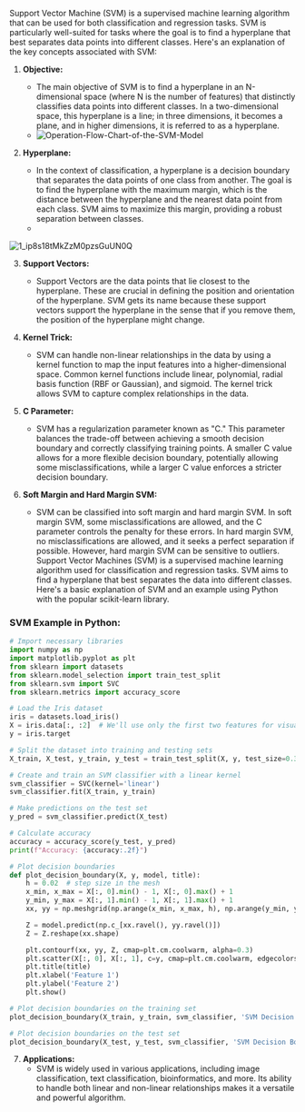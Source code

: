 Support Vector Machine (SVM) is a supervised machine learning algorithm that can be used for both classification and regression tasks. SVM is particularly well-suited for tasks where the goal is to find a hyperplane that best separates data points into different classes. Here's an explanation of the key concepts associated with SVM:

1. **Objective:**
   - The main objective of SVM is to find a hyperplane in an N-dimensional space (where N is the number of features) that distinctly classifies data points into different classes. In a two-dimensional space, this hyperplane is a line; in three dimensions, it becomes a plane, and in higher dimensions, it is referred to as a hyperplane.
   - ![Operation-Flow-Chart-of-the-SVM-Model](https://github.com/Rutuja-Salunke/Breast-cancer-prediction-using-SVM/assets/102023809/1fe83173-d319-4e7d-88e3-b31679035a32)



2. **Hyperplane:**
   - In the context of classification, a hyperplane is a decision boundary that separates the data points of one class from another. The goal is to find the hyperplane with the maximum margin, which is the distance between the hyperplane and the nearest data point from each class. SVM aims to maximize this margin, providing a robust separation between classes.
   - 
![1_ip8s18tMkZzM0pzsGuUN0Q](https://github.com/Rutuja-Salunke/Breast-cancer-prediction-using-SVM/assets/102023809/4b582b07-e410-46f7-b564-191c90fb62b1)

3. **Support Vectors:**
   - Support Vectors are the data points that lie closest to the hyperplane. These are crucial in defining the position and orientation of the hyperplane. SVM gets its name because these support vectors support the hyperplane in the sense that if you remove them, the position of the hyperplane might change.

4. **Kernel Trick:**
   - SVM can handle non-linear relationships in the data by using a kernel function to map the input features into a higher-dimensional space. Common kernel functions include linear, polynomial, radial basis function (RBF or Gaussian), and sigmoid. The kernel trick allows SVM to capture complex relationships in the data.

5. **C Parameter:**
   - SVM has a regularization parameter known as "C." This parameter balances the trade-off between achieving a smooth decision boundary and correctly classifying training points. A smaller C value allows for a more flexible decision boundary, potentially allowing some misclassifications, while a larger C value enforces a stricter decision boundary.

6. **Soft Margin and Hard Margin SVM:**
   - SVM can be classified into soft margin and hard margin SVM. In soft margin SVM, some misclassifications are allowed, and the C parameter controls the penalty for these errors. In hard margin SVM, no misclassifications are allowed, and it seeks a perfect separation if possible. However, hard margin SVM can be sensitive to outliers.
Support Vector Machines (SVM) is a supervised machine learning algorithm used for classification and regression tasks. SVM aims to find a hyperplane that best separates the data into different classes. Here's a basic explanation of SVM and an example using Python with the popular scikit-learn library.


### SVM Example in Python:

```python
# Import necessary libraries
import numpy as np
import matplotlib.pyplot as plt
from sklearn import datasets
from sklearn.model_selection import train_test_split
from sklearn.svm import SVC
from sklearn.metrics import accuracy_score

# Load the Iris dataset
iris = datasets.load_iris()
X = iris.data[:, :2]  # We'll use only the first two features for visualization purposes
y = iris.target

# Split the dataset into training and testing sets
X_train, X_test, y_train, y_test = train_test_split(X, y, test_size=0.3, random_state=42)

# Create and train an SVM classifier with a linear kernel
svm_classifier = SVC(kernel='linear')
svm_classifier.fit(X_train, y_train)

# Make predictions on the test set
y_pred = svm_classifier.predict(X_test)

# Calculate accuracy
accuracy = accuracy_score(y_test, y_pred)
print(f"Accuracy: {accuracy:.2f}")

# Plot decision boundaries
def plot_decision_boundary(X, y, model, title):
    h = 0.02  # step size in the mesh
    x_min, x_max = X[:, 0].min() - 1, X[:, 0].max() + 1
    y_min, y_max = X[:, 1].min() - 1, X[:, 1].max() + 1
    xx, yy = np.meshgrid(np.arange(x_min, x_max, h), np.arange(y_min, y_max, h))

    Z = model.predict(np.c_[xx.ravel(), yy.ravel()])
    Z = Z.reshape(xx.shape)

    plt.contourf(xx, yy, Z, cmap=plt.cm.coolwarm, alpha=0.3)
    plt.scatter(X[:, 0], X[:, 1], c=y, cmap=plt.cm.coolwarm, edgecolors='k')
    plt.title(title)
    plt.xlabel('Feature 1')
    plt.ylabel('Feature 2')
    plt.show()

# Plot decision boundaries on the training set
plot_decision_boundary(X_train, y_train, svm_classifier, 'SVM Decision Boundaries (Training Set)')

# Plot decision boundaries on the test set
plot_decision_boundary(X_test, y_test, svm_classifier, 'SVM Decision Boundaries (Test Set)')
```

7. **Applications:**
   - SVM is widely used in various applications, including image classification, text classification, bioinformatics, and more. Its ability to handle both linear and non-linear relationships makes it a versatile and powerful algorithm.
